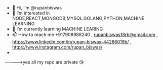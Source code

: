 - 👋 Hi, I’m @rupanbiswas
- 👀 I’m interested in NODE,REACT,MONGODB,MYSQL.GOLANG,PYTHON,MACHINE LEARNING
- 🌱 I’m currently learning MACHINE LEARING
- 📫 How to reach me +917908988240 , rupanbiswas18rb@gmail.com , https://www.linkedin.com/in/rupan-biswas-44286019b/  , https://www.instagram.com/rupan_biswas/
- 
------>yes all my repo are private 😘


